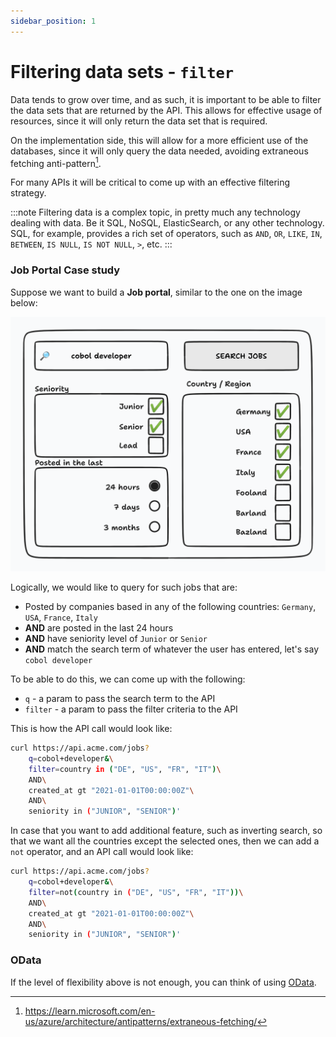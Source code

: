```yaml
---
sidebar_position: 1
---
```


# Filtering data sets - `filter`

Data tends to grow over time, and as such, it is important to be able to filter the data sets that are returned by the API.
This allows for effective usage of resources, since it will only return the data set that is required.

On the implementation side, this will allow for a more efficient use of the databases, since it will only query the data
needed, avoiding extraneous fetching anti-pattern[^1].

For many APIs it will be critical to come up with an effective filtering strategy.

:::note
Filtering data is a complex topic, in pretty much any technology dealing with data. Be it SQL, NoSQL, ElasticSearch, or
any other technology. SQL, for example, provides a rich set of operators, such as `AND`, `OR`, `LIKE`, `IN`, `BETWEEN`, `IS NULL`, `IS NOT NULL`, `>`, etc.
:::

### Job Portal Case study

Suppose we want to build a **Job portal**, similar to the one on the image below:

![Job portal](./img/job-portal-search.png)

Logically, we would like to query for such jobs that are:

* Posted by companies based in any of the following countries: `Germany`, `USA`, `France`, `Italy`
* **AND** are posted in the last 24 hours
* **AND** have seniority level of `Junior` or `Senior`
* **AND** match the search term of whatever the user has entered, let's say `cobol developer`

To be able to do this, we can come up with the following:

* `q` - a param to pass the search term to the API
* `filter` - a param to pass the filter criteria to the API

This is how the API call would look like:

```bash title="Using q and filter query parameters"
curl https://api.acme.com/jobs?
    q=cobol+developer&\
    filter=country in ("DE", "US", "FR", "IT")\
    AND\
    created_at gt "2021-01-01T00:00:00Z"\
    AND\
    seniority in ("JUNIOR", "SENIOR")'
```

In case that you want to add additional feature, such as inverting search, so that we want all the countries except the selected ones,
then we can add a `not` operator, and an API call would look like:

```bash title="Filtering with not operator"
curl https://api.acme.com/jobs?
    q=cobol+developer&\
    filter=not(country in ("DE", "US", "FR", "IT"))\
    AND\
    created_at gt "2021-01-01T00:00:00Z"\
    AND\
    seniority in ("JUNIOR", "SENIOR")'
```

### OData

If the level of flexibility above is not enough, you can think of using [OData](https://www.odata.org/).

[^1]: https://learn.microsoft.com/en-us/azure/architecture/antipatterns/extraneous-fetching/